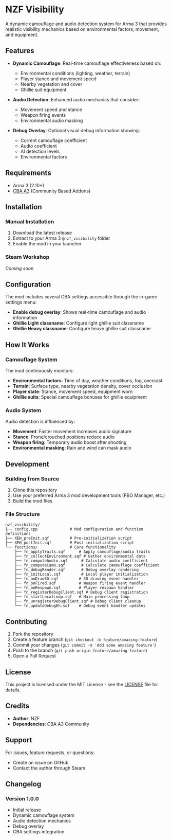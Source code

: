 # NZF Visibility

A dynamic camouflage and audio detection system for Arma 3 that provides realistic visibility mechanics based on environmental factors, movement, and equipment.

## Features

- **Dynamic Camouflage**: Real-time camouflage effectiveness based on:
  - Environmental conditions (lighting, weather, terrain)
  - Player stance and movement speed
  - Nearby vegetation and cover
  - Ghillie suit equipment

- **Audio Detection**: Enhanced audio mechanics that consider:
  - Movement speed and stance
  - Weapon firing events
  - Environmental audio masking

- **Debug Overlay**: Optional visual debug information showing:
  - Current camouflage coefficient
  - Audio coefficient
  - AI detection levels
  - Environmental factors

## Requirements

- Arma 3 (2.10+)
- [CBA A3](https://steamcommunity.com/sharedfiles/filedetails/?id=450814997) (Community Based Addons)

## Installation

### Manual Installation
1. Download the latest release
2. Extract to your Arma 3 `@nzf_visibility` folder
3. Enable the mod in your launcher

### Steam Workshop
*Coming soon*

## Configuration

The mod includes several CBA settings accessible through the in-game settings menu:

- **Enable debug overlay**: Shows real-time camouflage and audio information
- **Ghillie Light classname**: Configure light ghillie suit classname
- **Ghillie Heavy classname**: Configure heavy ghillie suit classname

## How It Works

### Camouflage System
The mod continuously monitors:
- **Environmental factors**: Time of day, weather conditions, fog, overcast
- **Terrain**: Surface type, nearby vegetation density, cover occlusion
- **Player state**: Stance, movement speed, equipment worn
- **Ghillie suits**: Special camouflage bonuses for ghillie equipment

### Audio System
Audio detection is influenced by:
- **Movement**: Faster movement increases audio signature
- **Stance**: Prone/crouched positions reduce audio
- **Weapon firing**: Temporary audio boost after shooting
- **Environmental masking**: Rain and wind can mask audio

## Development

### Building from Source
1. Clone this repository
2. Use your preferred Arma 3 mod development tools (PBO Manager, etc.)
3. Build the mod files

### File Structure
```
nzf_visibility/
├── config.cpp              # Mod configuration and function definitions
├── XEH_preInit.sqf         # Pre-initialization script
├── XEH_postInit.sqf        # Post-initialization script
└── functions/              # Core functionality
    ├── fn_applyTraits.sqf      # Apply camouflage/audio traits
    ├── fn_collectEnvironment.sqf # Gather environmental data
    ├── fn_computeAudio.sqf      # Calculate audio coefficient
    ├── fn_computeCamo.sqf       # Calculate camouflage coefficient
    ├── fn_debugRender.sqf       # Debug overlay rendering
    ├── fn_initLocal.sqf         # Local player initialization
    ├── fn_onDraw3D.sqf         # 3D drawing event handler
    ├── fn_onFired.sqf          # Weapon firing event handler
    ├── fn_onRespawn.sqf        # Player respawn handler
    ├── fn_registerDebugClient.sqf # Debug client registration
    ├── fn_startLocalLoop.sqf   # Main processing loop
    ├── fn_unregisterDebugClient.sqf # Debug client cleanup
    └── fn_updateDebugEh.sqf    # Debug event handler updates
```

## Contributing

1. Fork the repository
2. Create a feature branch (`git checkout -b feature/amazing-feature`)
3. Commit your changes (`git commit -m 'Add some amazing feature'`)
4. Push to the branch (`git push origin feature/amazing-feature`)
5. Open a Pull Request

## License

This project is licensed under the MIT License - see the [LICENSE](LICENSE) file for details.

## Credits

- **Author**: NZF
- **Dependencies**: CBA A3 Community

## Support

For issues, feature requests, or questions:
- Create an issue on GitHub
- Contact the author through Steam

## Changelog

### Version 1.0.0
- Initial release
- Dynamic camouflage system
- Audio detection mechanics
- Debug overlay
- CBA settings integration

